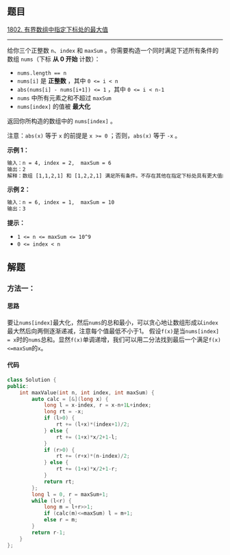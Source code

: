 ## 题目

[1802. 有界数组中指定下标处的最大值](https://leetcode.cn/problems/maximum-value-at-a-given-index-in-a-bounded-array/)

---

给你三个正整数 `n`、`index` 和 `maxSum` 。你需要构造一个同时满足下述所有条件的数组 `nums`（下标 **从 0 开始** 计数）：

-   `nums.length == n`
-   `nums[i]` 是 **正整数** ，其中 `0 <= i < n`
-   `abs(nums[i] - nums[i+1]) <= 1` ，其中 `0 <= i < n-1`
-   `nums` 中所有元素之和不超过 `maxSum`
-   `nums[index]` 的值被 **最大化**

返回你所构造的数组中的 `nums[index]` 。

注意：`abs(x)` 等于 `x` 的前提是 `x >= 0` ；否则，`abs(x)` 等于 `-x` 。

  

**示例 1：**

```txt
输入：n = 4, index = 2,  maxSum = 6
输出：2
解释：数组 [1,1,2,1] 和 [1,2,2,1] 满足所有条件。不存在其他在指定下标处具有更大值的有效数组。
```

**示例 2：**

```txt
输入：n = 6, index = 1,  maxSum = 10
输出：3
```
  

**提示：**

-   `1 <= n <= maxSum <= 10^9`
-   `0 <= index < n`

  

## 解题

### 方法一：

#### 思路

要让`nums[index]`最大化，然后`nums`的总和最小，可以贪心地让数组形成以`index`最大然后向两侧逐渐递减，注意每个值最低不小于1。
假设`f(x)`是当`nums[index] = x`时的`nums`总和。显然`f(x)`单调递增，我们可以用二分法找到最后一个满足`f(x)<=maxSum`的`x`。

#### 代码

```cpp
class Solution {
public:
    int maxValue(int n, int index, int maxSum) {
        auto calc = [&](long x) {
            long l = x-index, r = x-n+1L+index;
            long rt = -x;
            if (l>0) {
                rt += (l+x)*(index+1)/2;
            } else {
                rt += (1+x)*x/2+1-l;
            }
            if (r>0) {
                rt += (r+x)*(n-index)/2;
            } else {
                rt += (1+x)*x/2+1-r;
            }
            return rt;
        };
        long l = 0, r = maxSum+1;
        while (l<r) {
            long m = l+r>>1;
            if (calc(m)<=maxSum) l = m+1;
            else r = m;
        }
        return r-1;
    }
};
```
